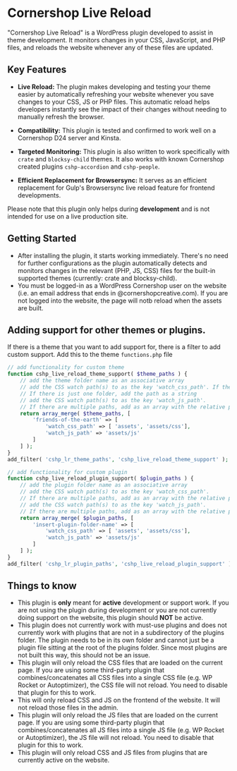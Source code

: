 # Cornershop Live Reload

"Cornershop Live Reload" is a WordPress plugin developed to assist in theme development. It monitors changes in your CSS, JavaScript, and PHP files, and reloads the website whenever any of these files are updated.

## Key Features
* __Live Reload:__ The plugin makes developing and testing your theme easier by automatically refreshing your website whenever you save changes to your CSS, JS or PHP files. This automatic reload helps developers instantly see the impact of their changes without needing to manually refresh the browser.

* __Compatibility:__ This plugin is tested and confirmed to work well on a Cornershop D24 server and Kinsta.

* __Targeted Monitoring:__ This plugin is also written to work specifically with `crate` and `blocksy-child` themes. It also works with known Cornershop created plugins `cshp-accordion` and `cshp-people`.

* __Efficient Replacement for Browsersync:__ It serves as an efficient replacement for Gulp's Browsersync live reload feature for frontend developments.

Please note that this plugin only helps during **development** and is not intended for use on a live production site.

## Getting Started
* After installing the plugin, it starts working immediately. There's no need for further configurations as the plugin automatically detects and monitors changes in the relevant (PHP, JS, CSS) files for the built-in supported themes (currently: crate and blocksy-child). 
* You must be logged-in as a WordPress Cornershop user on the website (i.e. an email address that ends in @cornershopcreative.com). If you are not logged into the website, the page will notb reload when the assets are built.

## Adding support for other themes or plugins.
If there is a theme that you want to add support for, there is a filter to add custom support. Add this to the theme `functions.php` file
```php
// add functionality for custom theme
function cshp_live_reload_theme_support( $theme_paths ) {
    // add the theme folder name as an associative array
    // add the CSS watch path(s) to as the key 'watch_css_path'. If there are multiple paths, add as an array with the relative path folders as the values.
    // If there is just one folder, add the path as a string
    // add the CSS watch path(s) to as the key 'watch_js_path'.
    // If there are multiple paths, add as an array with the relative path folders as the values. If there is just one folder, add the path as a string.
	return array_merge( $theme_paths, [ 
		'friends-of-the-earth' => [ 
			'watch_css_path' => [ 'assets', 'assets/css'], 
			'watch_js_path' => 'assets/js' 
		]
	] );
}
add_filter( 'cshp_lr_theme_paths', 'cshp_live_reload_theme_support' );
```

```php
// add functionality for custom plugin
function cshp_live_reload_plugin_support( $plugin_paths ) {
    // add the plugin folder name as an associative array
    // add the CSS watch path(s) to as the key 'watch_css_path'.
    // If there are multiple paths, add as an array with the relative path folders as the values. If there is just one folder, add the path as a string
    // add the CSS watch path(s) to as the key 'watch_js_path'.
    // If there are multiple paths, add as an array with the relative path folders as the values. If there is just one folder, add the path as a string.
	return array_merge( $plugin_paths, [ 
		'insert-plugin-folder-name' => [ 
			'watch_css_path' => [ 'assets', 'assets/css'], 
			'watch_js_path' => 'assets/js' 
		]
	] );
}
add_filter( 'cshp_lr_plugin_paths', 'cshp_live_reload_plugin_support' );
```

## Things to know
* This plugin is **only** meant for **active** development or support work. If you are not using the plugin during development or you are not currently doing support on the website, this plugin should **NOT** be active.
* This plugin does not currently work with must-use plugins and does not currently work with plugins that are not in a subdirectory of the plugins folder. The plugin needs to be in its own folder and cannot just be a plugin file sitting at the root of the plugins folder. Since most plugins are not built this way, this should not be an issue.
* This plugin will only reload the CSS files that are loaded on the current page. If you are using some third-party plugin that combines/concatenates all CSS files into a single CSS file (e.g. WP Rocket or Autoptimizer), the CSS file will not reload. You need to disable that plugin for this to work.
* This will only reload CSS and JS on the frontend of the website. It will not reload those files in the admin.
* This plugin will only reload the JS files that are loaded on the current page. If you are using some third-party plugin that combines/concatenates all JS files into a single JS file (e.g. WP Rocket or Autoptimizer), the JS file will not reload. You need to disable that plugin for this to work.
* This plugin will only reload CSS and JS files from plugins that are currently active on the website.